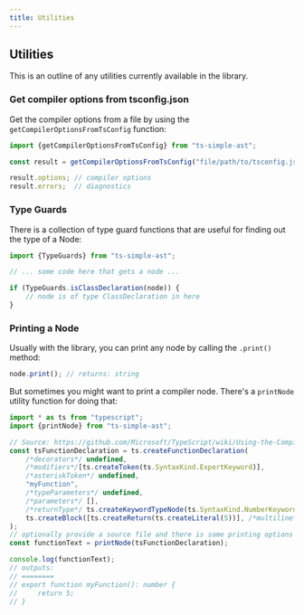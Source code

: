 ```yaml
---
title: Utilities
---
```


## Utilities

This is an outline of any utilities currently available in the library.

### Get compiler options from tsconfig.json

Get the compiler options from a file by using the `getCompilerOptionsFromTsConfig` function:

```ts
import {getCompilerOptionsFromTsConfig} from "ts-simple-ast";

const result = getCompilerOptionsFromTsConfig("file/path/to/tsconfig.json");

result.options; // compiler options
result.errors;  // diagnostics
```

### Type Guards

There is a collection of type guard functions that are useful for finding out the type of a Node:

```ts
import {TypeGuards} from "ts-simple-ast";

// ... some code here that gets a node ...

if (TypeGuards.isClassDeclaration(node)) {
    // node is of type ClassDeclaration in here
}
```

### Printing a Node

Usually with the library, you can print any node by calling the `.print()` method:

```ts
node.print(); // returns: string
```

But sometimes you might want to print a compiler node. There's a `printNode` utility function for doing that:

```ts
import * as ts from "typescript";
import {printNode} from "ts-simple-ast";

// Source: https://github.com/Microsoft/TypeScript/wiki/Using-the-Compiler-API
const tsFunctionDeclaration = ts.createFunctionDeclaration(
    /*decorators*/ undefined,
    /*modifiers*/[ts.createToken(ts.SyntaxKind.ExportKeyword)],
    /*asteriskToken*/ undefined,
    "myFunction",
    /*typeParameters*/ undefined,
    /*parameters*/ [],
    /*returnType*/ ts.createKeywordTypeNode(ts.SyntaxKind.NumberKeyword),
    ts.createBlock([ts.createReturn(ts.createLiteral(5))], /*multiline*/ true),
);
// optionally provide a source file and there is some printing options on this
const functionText = printNode(tsFunctionDeclaration);

console.log(functionText);
// outputs:
// ========
// export function myFunction(): number {
//     return 5;
// }
````
